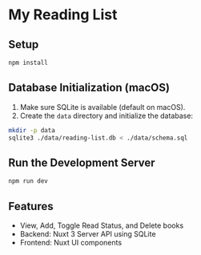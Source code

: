 # My Reading List

## Setup

```bash
npm install
```

## Database Initialization (macOS)

1. Make sure SQLite is available (default on macOS).
2. Create the `data` directory and initialize the database:

```bash
mkdir -p data
sqlite3 ./data/reading-list.db < ./data/schema.sql
```

## Run the Development Server

```bash
npm run dev
```

## Features

- View, Add, Toggle Read Status, and Delete books
- Backend: Nuxt 3 Server API using SQLite
- Frontend: Nuxt UI components
